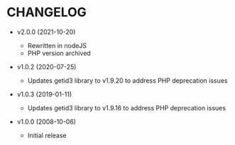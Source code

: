 # CHANGELOG

- v2.0.0 (2021-10-20)

  - Rewritten in nodeJS
  - PHP version archived

- v1.0.2 (2020-07-25)

  - Updates getid3 library to v1.9.20 to address PHP deprecation issues

- v1.0.3 (2019-01-11)

  - Updates getid3 library to v1.9.16 to address PHP deprecation issues

- v1.0.0 (2008-10-06)
  - Initial release
